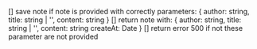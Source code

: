 [] save note if note is provided with correctly parameters: {
    author: string,
    title: string | '',
    content: string
}
[] return note with: {
    author: string,
    title: string | '',
    content: string
    createAt: Date
}
[] return error 500 if not these parameter are not provided